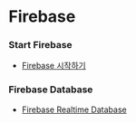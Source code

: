 # Firebase

### Start Firebase
- [Firebase 시작하기](https://github.com/Gyubin0302/Firebase/blob/main/Firebase%20%EC%8B%9C%EC%9E%91%ED%95%98%EA%B8%B0.md)

### Firebase Database
- [Firebase Realtime Database](https://github.com/Gyubin0302/Firebase/tree/main/Firebase%20Realtime%20Database)

